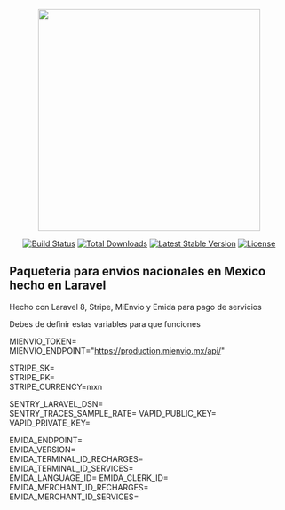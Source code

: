 <p align="center"><a href="https://laravel.com" target="_blank"><img src="https://raw.githubusercontent.com/laravel/art/master/logo-lockup/5%20SVG/2%20CMYK/1%20Full%20Color/laravel-logolockup-cmyk-red.svg" width="400"></a></p>

<p align="center">
<a href="https://travis-ci.org/laravel/framework"><img src="https://travis-ci.org/laravel/framework.svg" alt="Build Status"></a>
<a href="https://packagist.org/packages/laravel/framework"><img src="https://img.shields.io/packagist/dt/laravel/framework" alt="Total Downloads"></a>
<a href="https://packagist.org/packages/laravel/framework"><img src="https://img.shields.io/packagist/v/laravel/framework" alt="Latest Stable Version"></a>
<a href="https://packagist.org/packages/laravel/framework"><img src="https://img.shields.io/packagist/l/laravel/framework" alt="License"></a>
</p>

## Paqueteria para envios nacionales en Mexico hecho en Laravel

Hecho con Laravel 8, Stripe, MiEnvio y Emida para pago de servicios

Debes de definir estas variables para que funciones


MIENVIO_TOKEN=                                                              
MIENVIO_ENDPOINT="https://production.mienvio.mx/api/"


STRIPE_SK=                                                                                    
STRIPE_PK=                                            
STRIPE_CURRENCY=mxn


SENTRY_LARAVEL_DSN=                                      
SENTRY_TRACES_SAMPLE_RATE= 
VAPID_PUBLIC_KEY=                                                                             
VAPID_PRIVATE_KEY=                                           

EMIDA_ENDPOINT=               
EMIDA_VERSION=  
EMIDA_TERMINAL_ID_RECHARGES=       
EMIDA_TERMINAL_ID_SERVICES=       
EMIDA_LANGUAGE_ID= 
EMIDA_CLERK_ID=     
EMIDA_MERCHANT_ID_RECHARGES=            
EMIDA_MERCHANT_ID_SERVICES=
